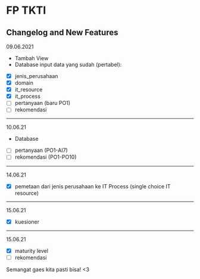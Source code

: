 # FP TKTI #
## Changelog and New Features ##
09.06.2021
- Tambah View
- Database 
input data yang sudah (pertabel):
- [x] jenis_perusahaan
- [x] domain
- [x] it_resource
- [x] it_process
- [ ] pertanyaan (baru PO1)
- [ ] rekomendasi
---
10.06.21
- Database
- [ ] pertanyaan (PO1-AI7)
- [ ] rekomendasi (PO1-PO10)
---
14.06.21
- [x] pemetaan dari jenis perusahaan ke IT Process (single choice IT resource)
---
15.06.21
- [x] kuesioner
---
15.06.21
- [x] maturity level
- [ ] rekomendasi

Semangat gaes kita pasti bisa! <3

